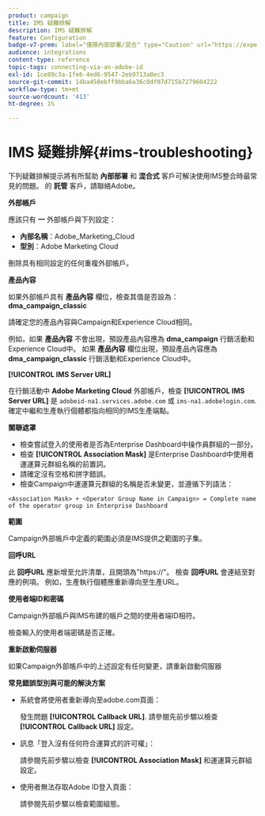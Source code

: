 ```yaml
---
product: campaign
title: IMS 疑難排解
description: IMS 疑難排解
feature: Configuration
badge-v7-prem: label="僅限內部部署/混合" type="Caution" url="https://experienceleague.adobe.com/docs/campaign-classic/using/installing-campaign-classic/architecture-and-hosting-models/hosting-models-lp/hosting-models.html?lang=zh-Hant" tooltip="僅適用於內部部署和混合部署"
audience: integrations
content-type: reference
topic-tags: connecting-via-an-adobe-id
exl-id: 1ce89c3a-1fe6-4ed6-9547-2eb9713a0ec3
source-git-commit: 14ba450ebff9bba6a36c0df07d715b7279604222
workflow-type: tm+mt
source-wordcount: '413'
ht-degree: 1%

---
```


# IMS 疑難排解{#ims-troubleshooting}


下列疑難排解提示將有所幫助 **內部部署** 和 **混合式** 客戶可解決使用IMS整合時最常見的問題。 的 **託管** 客戶，請聯絡Adobe。

**外部帳戶**

應該只有 **一** 外部帳戶與下列設定：

* **內部名稱**：Adobe_Marketing_Cloud
* **型別**：Adobe Marketing Cloud

刪除具有相同設定的任何重複外部帳戶。

**產品內容**

如果外部帳戶具有 **產品內容** 欄位，檢查其值是否設為： **dma_campaign_classic**

請確定您的產品內容與Campaign和Experience Cloud相同。

例如，如果 **產品內容** 不會出現，預設產品內容應為 **dma_campaign** 行銷活動和Experience Cloud中。 如果 **產品內容** 欄位出現，預設產品內容應為 **dma_campaign_classic** 行銷活動和Experience Cloud中。

**[!UICONTROL IMS Server URL]**

在行銷活動中 **Adobe Marketing Cloud** 外部帳戶，檢查 **[!UICONTROL IMS Server URL]** 是 `adobeid-na1.services.adobe.com` 或 `ims-na1.adobelogin.com`. 確定中繼和生產執行個體都指向相同的IMS生產端點。

**關聯遮罩**

* 檢查嘗試登入的使用者是否為Enterprise Dashboard中操作員群組的一部分。
* 檢查 **[!UICONTROL Association Mask]** 是Enterprise Dashboard中使用者運運算元群組名稱的前置詞。
* 請確定沒有空格和拼字錯誤。
* 檢查Campaign中運運算元群組的名稱是否未變更，並遵循下列語法：

```
<Association Mask> + <Operator Group Name in Campaign> = Complete name of the operator group in Enterprise Dashboard
```

**範圍**

Campaign外部帳戶中定義的範圍必須是IMS提供之範圍的子集。

**回呼URL**

此 **回呼URL** 應新增至允許清單，且開頭為&quot;https://&quot;。 檢查 **回呼URL** 會連結至對應的例項。 例如，生產執行個體應重新導向至生產URL。

**使用者端ID和密碼**

Campaign外部帳戶與IMS布建的帳戶之間的使用者端ID相符。

檢查輸入的使用者端密碼是否正確。

**重新啟動伺服器**

如果Campaign外部帳戶中的上述設定有任何變更，請重新啟動伺服器

**常見錯誤型別與可能的解決方案**

* 系統會將使用者重新導向至adobe.com頁面：

  發生問題 **[!UICONTROL Callback URL]**. 請參閱先前步驟以檢查 **[!UICONTROL Callback URL]** 設定。

* 訊息「登入沒有任何符合運算式的許可權」：

  請參閱先前步驟以檢查 **[!UICONTROL Association Mask]** 和運運算元群組設定。

* 使用者無法存取Adobe ID登入頁面：

  請參閱先前步驟以檢查範圍組態。
